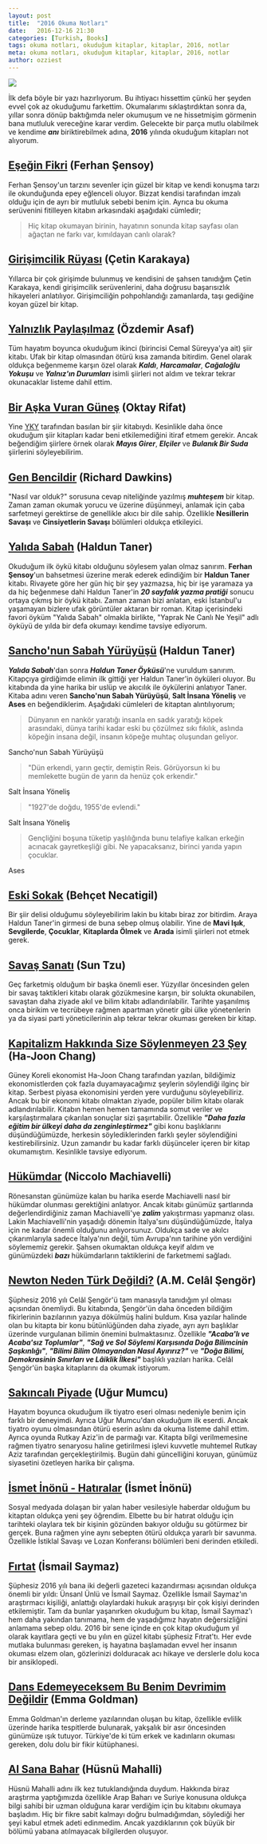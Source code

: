 ```yaml
---
layout: post
title:  "2016 Okuma Notları"
date:   2016-12-16 21:30
categories: [Turkish, Books]
tags: okuma notları, okuduğum kitaplar, kitaplar, 2016, notlar
meta: okuma notları, okuduğum kitaplar, kitaplar, 2016, notlar
author: ozziest
---
```


<div class="flex justify-center pt-4 pb-4">
    <a href="https://pixabay.com/en/map-discovery-america-ship-train-3409359/" target="_blank">
        <img src="/images/posts/11.jpg" />
    </a>
</div>

İlk defa böyle bir yazı hazırlıyorum. Bu ihtiyacı hissettim çünkü her şeyden evvel çok az okuduğumu farkettim. Okumalarımı sıklaştırdıktan sonra da, yıllar sonra dönüp baktığımda neler okumuşum ve ne hissetmişim görmenin bana mutluluk vereceğine karar verdim. Gelecekte bir parça mutlu olabilmek ve kendime ***anı*** biriktirebilmek adına, **2016** yılında okuduğum kitapları not alıyorum.

## [Eşeğin Fikri](http://www.dr.com.tr/Kitap/Esegin-Fikri/Ferhan-Sensoy/Mizah/Mizah-Romani-Oyku/urunno=0000000171435) (Ferhan Şensoy)

Ferhan Şensoy'un tarzını sevenler için güzel bir kitap ve kendi konuşma tarzı ile okunduğunda epey eğlenceli oluyor. Bizzat kendisi tarafından imzalı olduğu için de ayrı bir mutluluk sebebi benim için. Ayrıca bu okuma serüvenini fitilleyen kitabın arkasındaki aşağıdaki cümledir;

> Hiç kitap okumayan birinin, hayatının sonunda kitap sayfası olan ağaçtan ne farkı var, kımıldayan canlı olarak?

## [Girişimcilik Rüyası](https://www.wattpad.com/story/58602671-giri%C5%9Fimcilik-r%C3%BCyas%C4%B1) (Çetin Karakaya)

Yıllarca bir çok girişimde bulunmuş ve kendisini de şahsen tanıdığım Çetin Karakaya, kendi girişimcilik serüvenlerini, daha doğrusu başarısızlık hikayeleri anlatılıyor. Girişimciliğin pohpohlandığı zamanlarda, taşı gediğine koyan güzel bir kitap.

## [Yalnızlık Paylaşılmaz](http://www.dr.com.tr/Kitap/Yalnizlik-Paylasilmaz/Ozdemir-Asaf/Edebiyat/Siir/Turk-Siiri/urunno=0000000590613) (Özdemir Asaf)

Tüm hayatım boyunca okuduğum ikinci (birincisi Cemal Süreyya'ya ait) şiir kitabı. Ufak bir kitap olmasından ötürü kısa zamanda bitirdim. Genel olarak oldukça beğenmeme karşın özel olarak ***Kaldı***, ***Harcamalar***, ***Cağaloğlu Yokuşu*** ve ***Yalnız'ın Durumları*** isimli şiirleri not aldım ve tekrar tekrar okunacaklar listeme dahil ettim.

## [Bir Aşka Vuran Güneş](http://www.dr.com.tr/Kitap/Bir-Aska-Vuran-Gunes/Oktay-Rifat/Edebiyat/Siir/Turk-Siiri/urunno=0000000284604) (Oktay Rifat)

Yine [YKY](http://www.ykykultur.com.tr/) tarafından basılan bir şiir kitabıydı. Kesinlikle daha önce okuduğum şiir kitapları kadar beni etkilemediğini itiraf etmem gerekir. Ancak beğendiğim şiirlere örnek olarak ***Mayıs Girer***, ***Elçiler*** ve ***Bulanık Bir Suda*** şiirlerini söyleyebilirim.

## [Gen Bencildir](http://www.dr.com.tr/Kitap/Gen-Bencildir/Richard-Dawkins/Bilim/Biyoloji/urunno=0000000601773) (Richard Dawkins)

"Nasıl var olduk?" sorusuna cevap niteliğinde yazılmış ***muhteşem*** bir kitap. Zaman zaman okumak yorucu ve üzerine düşünmeyi, anlamak için çaba sarfetmeyi gerektirse de genellikle akıcı bir dile sahip. Özellikle **Nesillerin Savaşı** ve **Cinsiyetlerin Savaşı** bölümleri oldukça etkileyici.

## [Yalıda Sabah](http://www.dr.com.tr/Kitap/Yalida-Sabah/Haldun-Taner/Edebiyat/Turk-Oyku/urunno=0000000646721) (Haldun Taner)

Okuduğum ilk öykü kitabı olduğunu söylesem yalan olmaz sanırım. **Ferhan Şensoy**'un bahsetmesi üzerine merak ederek edindiğim bir **Haldun Taner** kitabı. Rivayete göre her gün hiç bir şey yazmazsa, hiç bir işe yaramaza ya da hiç beğenmese dahi Haldun Taner'in ***20 sayfalık yazma pratiği*** sonucu ortaya çıkmış bir öykü kitabı. Zaman zaman bizi anlatan, eski İstanbul'u yaşamayan bizlere ufak görüntüler aktaran bir roman. Kitap içerisindeki favori öyküm "Yalıda Sabah" olmakla birlikte, "Yaprak Ne Canlı Ne Yeşil" adlı öyküyü de yılda bir defa okumayı kendime tavsiye ediyorum.

## [Sancho'nun Sabah Yürüyüşü](http://www.dr.com.tr/Kitap/Sanchonun-Sabah-Yuruyusu/Haldun-Taner/Edebiyat/Turk-Oyku/urunno=0000000665033) (Haldun Taner)

***Yalıda Sabah***'dan sonra ***Haldun Taner Öyküsü***'ne vuruldum sanırım. Kitapçıya girdiğimde elimin ilk gittiği yer Haldun Taner'in öyküleri oluyor. Bu kitabında da yine harika bir uslüp ve akıcılık ile öykülerini anlatıyor Taner. Kitaba adını veren **Sancho'nun Sabah Yürüyüşü**, **Salt İnsana Yöneliş** ve **Ases** en beğendiklerim. Aşağıdaki cümleleri de kitaptan alıntılıyorum;

> Dünyanın en nankör yaratığı insanla en sadık yaratığı köpek arasındaki, dünya tarihi kadar eski bu çözülmez sıkı fıkılık, aslında köpeğin insana değil, insanın köpeğe muhtaç oluşundan geliyor.

Sancho'nun Sabah Yürüyüşü

> "Dün erkendi, yarın geçtir, demiştin Reis. Görüyorsun ki bu memlekette bugün de yarın da henüz çok erkendir."

Salt İnsana Yöneliş

> "1927'de doğdu, 1955'de evlendi."

Salt İnsana Yöneliş

> Gençliğini boşuna tüketip yaşlılığında bunu telafiye kalkan erkeğin acınacak gayretkeşliği gibi. Ne yapacaksanız, birinci yarıda yapın çocuklar.

Ases

## [Eski Sokak](http://www.dr.com.tr/Kitap/Eski-Sokak-Secme-Siirler/Behcet-Necatigil/Edebiyat/Siir/Turk-Siiri/urunno=0000000272746) (Behçet Necatigil)

Bir şiir delisi olduğumu söyleyebilirim lakin bu kitabı biraz zor bitirdim. Araya Haldun Taner'in girmesi de buna sebep olmuş olabilir. Yine de **Mavi Işık**, **Sevgilerde**, **Çocuklar**, **Kitaplarda Ölmek** ve **Arada** isimli şiirleri not etmek gerek.

## [Savaş Sanatı](http://www.dr.com.tr/Kitap/Savas-Sanati/Sun-Tzu/Arastirma-Tarih/Politika-Arastirma/Politika/urunno=0000000619168) (Sun Tzu)

Geç farketmiş olduğum bir başka önemli eser. Yüzyıllar öncesinden gelen bir savaş taktikleri kitabı olarak gözükmesine karşın, bir solukta okunabilen, savaştan daha ziyade akıl ve bilim kitabı adlandırılabilir. Tarihte yaşanılmış onca birikim ve tecrübeye rağmen apartman yönetir gibi ülke yönetenlerin ya da siyasi parti yöneticilerinin alıp tekrar tekrar okuması gereken bir kitap.

## [Kapitalizm Hakkında Size Söylenmeyen 23 Şey](http://www.dr.com.tr/Kitap/Kapitalizm-Hakkinda-Size-Soylenmeyen-23-Sey/Ha-Joon-Chang/Arastirma-Tarih/Politika-Arastirma/Dunya-Politika-/urunno=0000000371478) (Ha-Joon Chang)

Güney Koreli ekonomist Ha-Joon Chang tarafından yazılan, bildiğimiz ekonomistlerden çok fazla duyamayacağımız şeylerin söylendiği ilginç bir kitap. Serbest piyasa ekonomisini yerden yere vurduğunu söyleyebiliriz. Ancak bu bir ekonomi kitabı olmaktan ziyade, popüler bilim kitabı olarak adlandırılabilir. Kitabın hemen hemen tamamında somut veriler ve karşılaştırmalara çıkarılan sonuçlar sizi şaşırtabilir. Özellikle ***"Daha fazla eğitim bir ülkeyi daha da zenginleştirmez"*** gibi konu başlıklarını düşündüğümüzde, herkesin söylediklerinden farklı şeyler söylendiğini kestirebilirsiniz. Uzun zamandır bu kadar farklı düşünceler içeren bir kitap okumamıştım. Kesinlikle tavsiye ediyorum.

## [Hükümdar](http://www.dr.com.tr/Kitap/Hukumdar/Niccolo-Machiavelli/Arastirma-Tarih/Politika-Arastirma/Politika/urunno=0000000442421) (Niccolo Machiavelli)

Rönesanstan günümüze kalan bu harika eserde Machiavelli nasıl bir hükümdar olunması gerektiğini anlatıyor. Ancak kitabı günümüz şartlarında değerlendirdiğiniz zaman Machiavelli'ye ***zalim*** yakıştırması yapmanız olası. Lakin Machiavelli'nin yaşadığı dönemin İtalya'sını düşündüğümüzde, İtalya için ne kadar önemli olduğunu anlıyorsunuz. Oldukça sade ve akılcı çıkarımlarıyla sadece İtalya'nın değil, tüm Avrupa'nın tarihine yön verdiğini söylememiz gerekir. Şahsen okumaktan oldukça keyif aldım ve günümüzdeki ***bazı*** hükümdarların taktiklerini de farketmemi sağladı.

## [Newton Neden Türk Değildi?](http://www.dr.com.tr/Kitap/Newton-Neden-Turk-Degildi/A-M-Celal-Sengor/Arastirma-Tarih/Politika-Arastirma/Politika/urunno=0000000669570) (A.M. Celâl Şengör)

Şüphesiz 2016 yılı Celâl Şengör'ü tam manasıyla tanıdığım yıl olması açısından önemliydi. Bu kitabında, Şengör'ün daha önceden bildiğim fikirlerinin bazılarının yazıya dökülmüş halini buldum. Kısa yazılar halinde olan bu kitapta bir konu bütünlüğünden daha ziyade, ayrı ayrı başlıklar üzerinde vurgulanan bilimin önemini bulmaktasınız. Özellikle ***"Acaba'lı ve Acaba'sız Toplumlar"***, ***"Sağ ve Sol Söylemi Karşısında Doğa Bilimcinin Şaşkınlığı"***, ***"Bilimi Bilim Olmayandan Nasıl Ayırırız?"*** ve ***"Doğa Bilimi, Demokrasinin Sınırları ve Lâiklik İlkesi"*** başlıklı yazıları harika. Celâl Şengör'ün başka kitaplarını da okumak istiyorum.

## [Sakıncalı Piyade](http://www.dr.com.tr/Kitap/Sakincali-Piyade-Iki-Perdelik-Oyun/Ugur-Mumcu/Sanat-Tasarim/Tiyatro-/Turk-Oyunlari/urunno=0000000069591) (Uğur Mumcu)

Hayatım boyunca okuduğum ilk tiyatro eseri olması nedeniyle benim için farklı bir deneyimdi. Ayrıca Uğur Mumcu'dan okuduğum ilk eserdi. Ancak tiyatro oyunu olmasından ötürü eserin aslını da okuma listeme dahil ettim. Ayrıca oyunda Rutkay Aziz'in de parmağı var. Kitapta bilgi verilmemesine rağmen tiyatro senaryosu haline getirilmesi işlevi kuvvetle muhtemel Rutkay Aziz tarafından gerçekleştirilmiş. Bugün dahi güncelliğini koruyan, günümüz siyasetini özetleyen harika bir çalışma.

## [İsmet İnönü - Hatıralar](http://www.dr.com.tr/Kitap/Ismet-Inonu-Hatiralar/Ismet-Inonu/Edebiyat/Turk-Gunluk-Ani/urunno=0000000216577) (İsmet İnönü)

Sosyal medyada dolaşan bir yalan haber vesilesiyle haberdar olduğum bu kitaptan oldukça yeni şey öğrendim. Elbette bu bir hatırat olduğu için tarihteki olaylara tek bir kişinin gözünden bakıyor olduğu su götürmez bir gerçek. Buna rağmen yine aynı sebepten ötürü oldukça yararlı bir savunma. Özellikle İstiklal Savaşı ve Lozan Konferansı bölümleri beni derinden etkiledi.

## [Fırtat](http://www.dr.com.tr/Kitap/Fitrat/Ismail-Saymaz/Arastirma-Tarih/Politika-Arastirma/Turkiye-Politika-/urunno=0000000718523) (İsmail Saymaz)

Şüphesiz 2016 yılı bana iki değerli gazeteci kazandırması açısından oldukça önemli bir yıldı: Ünsanl Ünlü ve İsmail Saymaz. Özellikle İsmail Saymaz'ın araştırmacı kişiliği, anlattığı olaylardaki hukuk araşıyışı bir çok kişiyi derinden etkilemiştir. Tam da bunlar yaşanırken okuduğum bu kitap, İsmail Saymaz'ı hem daha yakından tanımama, hem de yaşadığımız hayatın değersizliğini anlamama sebep oldu. 2016 bir sene içinde en çok kitap okuduğum yıl olarak kayıtlara geçti ve bu yılın en güzel kitabı şüphesiz Fıtrat'tı. Her evde mutlaka bulunması gereken, iş hayatına başlamadan evvel her insanın okuması elzem olan, gözlerinizi dolduracak acı hikaye ve derslerle dolu koca bir ansiklopedi.

## [Dans Edemeyeceksem Bu Benim Devrimim Değildir](http://www.dr.com.tr/Kitap/Dans-Edemeyeceksem-Bu-Benim-Devrimim-Degildir/Emma-Goldman/Arastirma-Tarih/Kadin/urunno=0000000216169?gclid=Cj0KEQiA4o3DBRCJsZqh8vWqt_8BEiQA2Fw0eUvmvqo1e25pd5wihD_EocNGmwhnVl43VdkbSqsqh6oaAnsP8P8HAQ) (Emma Goldman)

Emma Goldman'ın derleme yazılarından oluşan bu kitap, özellikle evlilik üzerinde harika tespitlerde bulunarak, yakşalık bir asır öncesinden günümüze ışık tutuyor. Türkiye'de ki tüm erkek ve kadınların okuması gereken, dolu dolu bir fikir kütüphanesi.

## [Al Sana Bahar](http://www.dr.com.tr/Kitap/Al-Sana-Bahar/Husnu-Mahalli/Arastirma-Tarih/Politika-Arastirma/Turkiye-Politika-/urunno=0000000684971) (Hüsnü Mahalli)

Hüsnü Mahalli adını ilk kez tutuklandığında duydum. Hakkında biraz araştırma yaptığımızda özellikle Arap Baharı ve Suriye konusuna oldukça bilgi sahibi bir uzman olduğuna karar verdiğim için bu kitabını okumaya başladım. Hiç bir fikre sabit kalmayı doğru bulmadığımdan, söylediği her şeyi kabul etmek adeti edinmedim. Ancak yazdıklarının çok büyük bir bölümü yabana atılmayacak bilgilerden oluşuyor.
